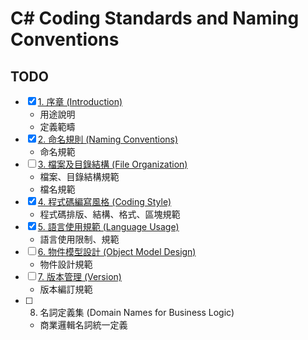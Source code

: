 # C# Coding Standards and Naming Conventions

## TODO
- [x] [1. 序章 (Introduction)](010_Introduction.md)
    - 用途說明
    - 定義範疇
- [x] [2. 命名規則 (Naming Conventions)](020_NamingConventions.md)
    - 命名規範
- [ ] [3. 檔案及目錄結構 (File Organization)](030_FileOrganization.md)
    - 檔案、目錄結構規範
    - 檔名規範
- [x] [4. 程式碼編寫風格 (Coding Style)](040_CodingStyle.md)
    - 程式碼排版、結構、格式、區塊規範
- [x] [5. 語言使用規範 (Language Usage)](050_LanguageUsage.md)
    - 語言使用限制、規範
- [ ] [6. 物件模型設計 (Object Model Design)](060_ObjectModelDesign.md)
    - 物件設計規範
- [ ] [7. 版本管理 (Version)](070_Version.md)
    - 版本編訂規範
- [ ] 8. 名詞定義集 (Domain Names for Business Logic)
    - 商業邏輯名詞統一定義
